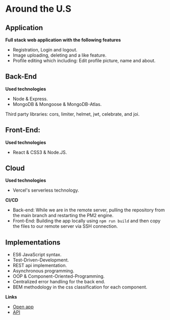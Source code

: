# Around the U.S

## Application

**Full stack web application with the following features**

- Registration, Login and logout.
- Image uploading, deleting and a like feature.
- Profile editing which including: Edit profile picture, name and about.

## Back-End

**Used technologies**

- Node & Express.
- MongoDB & Mongoose & MongoDB-Atlas.

Third party libraries: cors, limiter, helmet, jwt, celebrate, and joi.

## Front-End:

**Used technologies**

- React & CSS3 & Node.JS.

## Cloud

**Used technologies**

- Vercel's serverless technology.

**CI/CD**

- Back-end: While we are in the remote server, pulling the repository from the main branch and restarting the PM2 engine.
- Front-End: Building the app locally using `npm run build` and then copy the files to our remote server via SSH connection.

## Implementations

- ES6 JavaScript syntax.
- Test-Driven-Development.
- REST api implementation.
- Asynchronous programming.
- OOP & Component-Oriented-Programming.
- Centralized error handling for the back end.
- BEM methodology in the css classification for each component.

**Links**

- [Open app](https://around-us-app-oebn.vercel.app/signin)
- [API](around-us-app-api.vercel.app)
